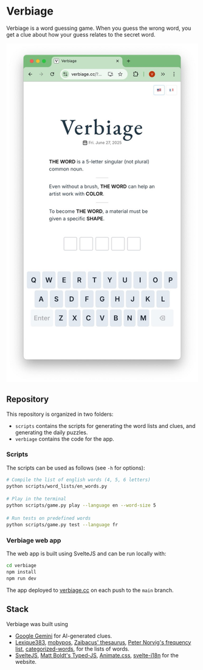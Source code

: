 # Verbiage

Verbiage is a word guessing game. When you guess the wrong word, you get a clue about how your guess relates to the secret word.

<img src="verbiage/screenshot.jpeg" alt="Verbiage screenshot">

## Repository

This repository is organized in two folders:

- `scripts` contains the scripts for generating the word lists and clues, and generating the daily puzzles.
- `verbiage` contains the code for the app.

### Scripts

The scripts can be used as follows (see `-h` for options):

```bash
# Compile the list of english words (4, 5, 6 letters)
python scripts/word_lists/en_words.py

# Play in the terminal
python scripts/game.py play --language en --word-size 5

# Run tests on predefined words
python scripts/game.py test --language fr
```

### Verbiage web app

The web app is built using SvelteJS and can be run locally with:

```bash
cd verbiage
npm install
npm run dev
```

The app deployed to [verbiage.cc](https://verbiage.cc) on each push to the `main` branch.

## Stack

Verbiage was built using
- <a
        href="https://deepmind.google/technologies/gemini/"
        target="_blank"
        rel="noopener noreferrer">Google Gemini</a
      > for AI-generated clues.
- <a
        href="http://www.lexique.org/databases/Lexique383/"
        target="_blank"
        rel="noopener noreferrer">Lexique383</a
      >, <a
        href="https://www.gutenberg.org/files/3203/files/mobypos.txt"
        target="_blank"
        rel="noopener noreferrer">mobypos</a
      >,  <a
        href="https://github.com/zaibacu/thesaurus"
        target="_blank"
        rel="noopener noreferrer">Zaibacus' thesaurus</a
      >, <a
        href="https://norvig.com/ngrams/"
        target="_blank"
        rel="noopener noreferrer">Peter Norvig's frequency list</a
      >, <a
        href="https://github.com/felixfischer/categorized-words"
        target="_blank"
        rel="noopener noreferrer">categorized-words</a
      >, for the lists of words.
- <a href="https://svelte.dev" target="_blank" rel="noopener noreferrer"
        >SvelteJS</a
      >, <a
        href="https://mattboldt.com/demos/typed-js/"
        target="_blank"
        rel="noopener noreferrer">Matt Boldt's Typed-JS</a
      >, <a href="https://animate.style/" target="_blank" rel="noopener noreferrer"
        >Animate.css</a
      >, <a
        href="https://github.com/kaisermann/svelte-i18n"
        target="_blank"
        rel="noopener noreferrer">svelte-i18n</a
      > for the website.